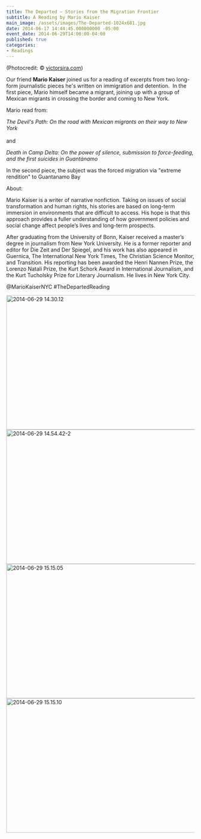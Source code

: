 ```yaml
---
title: The Departed – Stories from the Migration Frontier
subtitle: A Reading by Mario Kaiser
main_image: /assets/images/The-Departed-1024x681.jpg
date: 2014-06-17 14:44:45.000000000 -05:00
event_date: 2014-06-29T14:00:00-04:00
published: true
categories:
- Readings
---
```

<p>(Photocredit: © <a href="http://victorsira.com" target="_blank">victorsira.com</a>)</p>
<p>Our friend <strong>Mario Kaiser</strong> joined us for a reading of excerpts from two long-form journalistic pieces he's written on immigration and detention.  In the first piece, Mario himself became a migrant, joining up with a group of Mexican migrants in crossing the border and coming to New York.</p>
<p>Mario read from:</p>
<p><em>The Devil's Path: On the road with Mexican migrants on their way to New York</em><br style="color: #141823;" /><br style="color: #141823;" />and</p>
<p><em>Death in Camp Delta: On the power of silence, submission to force-feeding, and the first suicides in Guantánamo</em></p>
<p>In the second piece, the subject was the forced migration via "extreme rendition" to Guantanamo Bay</p>
<p>About:</p>
<p>Mario Kaiser is a writer of narrative nonfiction. Taking on issues of social transformation and human rights, his stories are based on long-term immersion in environments that are difficult to access. His hope is that this approach provides a fuller understanding of how government policies and social change affect people’s lives and long-term prospects.</p>
<p>After graduating from the University of Bonn, Kaiser received a master’s degree in journalism from New York University. He is a former reporter and editor for Die Zeit and Der Spiegel, and his work has also appeared in Guernica, The International New York Times, The Christian Science Monitor, and Transition. His reporting has been awarded the Henri Nannen Prize, the Lorenzo Natali Prize, the Kurt Schork Award in International Journalism, and the Kurt Tucholsky Prize for Literary Journalism. He lives in New York City.</p>
<p>@MarioKaiserNYC #TheDepartedReading</p>
<p>
<img src="{{ site.baseurl }}/assets/images/2014-06-29-14.30.12.jpg" alt="2014-06-29 14.30.12" width="640" height="359" />
<img src="{{ site.baseurl }}/assets/images/2014-06-29-14.54.42-2.jpg" alt="2014-06-29 14.54.42-2" width="640" height="359" />
<img src="{{ site.baseurl }}/assets/images/2014-06-29-15.15.05.jpg" alt="2014-06-29 15.15.05" width="640" height="359" />
<img src="{{ site.baseurl }}/assets/images/2014-06-29-15.15.10.jpg" alt="2014-06-29 15.15.10" width="640" height="359" />
</p>
